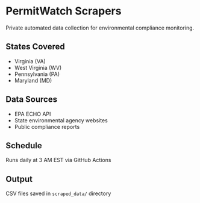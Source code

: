 # PermitWatch Scrapers

Private automated data collection for environmental compliance monitoring.

## States Covered
- Virginia (VA)
- West Virginia (WV)
- Pennsylvania (PA)
- Maryland (MD)

## Data Sources
- EPA ECHO API
- State environmental agency websites
- Public compliance reports

## Schedule
Runs daily at 3 AM EST via GitHub Actions

## Output
CSV files saved in `scraped_data/` directory
